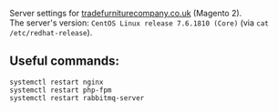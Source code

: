 Server settings for [tradefurniturecompany.co.uk](https://www.tradefurniturecompany.co.uk) (Magento 2).  
The server's version: `CentOS Linux release 7.6.1810 (Core)` (via `cat /etc/redhat-release`).

## Useful commands:
```                
systemctl restart nginx
systemctl restart php-fpm
systemctl restart rabbitmq-server
```                        
